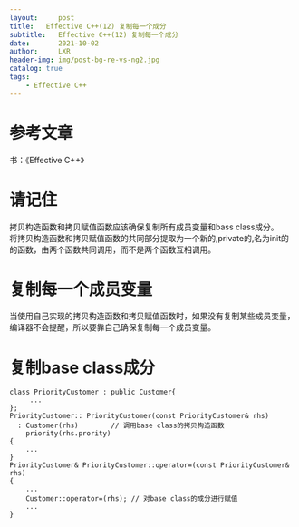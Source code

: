 ```yaml
---
layout:     post
title:   Effective C++(12) 复制每一个成分
subtitle:   Effective C++(12) 复制每一个成分
date:       2021-10-02
author:     LXR
header-img: img/post-bg-re-vs-ng2.jpg
catalog: true
tags:
    - Effective C++
---
```


# 参考文章
书：《Effective C++》

# 请记住
拷贝构造函数和拷贝赋值函数应该确保复制所有成员变量和bass class成分。  
将拷贝构造函数和拷贝赋值函数的共同部分提取为一个新的,private的,名为init的的函数，由两个函数共同调用，而不是两个函数互相调用。  

# 复制每一个成员变量
当使用自己实现的拷贝构造函数和拷贝赋值函数时，如果没有复制某些成员变量，编译器不会提醒，所以要靠自己确保复制每一个成员变量。  

# 复制base class成分
```
class PriorityCustomer : public Customer{
     ...
};
PriorityCustomer:: PriorityCustomer(const PriorityCustomer& rhs)
  : Customer(rhs)        // 调用base class的拷贝构造函数
    priority(rhs.prority)
{
    ...
}
PriorityCustomer& PriorityCustomer::operator=(const PriorityCustomer& rhs)
{
    ...
    Customer::operator=(rhs); // 对base class的成分进行赋值
    ...
}
```
